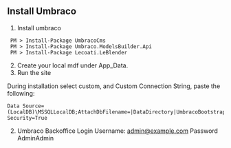 ## Install Umbraco 
1. Install umbraco 
```
 PM > Install-Package UmbracoCms
 PM > Install-Package Umbraco.ModelsBuilder.Api
 PM > Install-Package Lecoati.LeBlender
```

2. Create your local mdf under App_Data.
3. Run the site

During installation select custom, and Custom Connection String, paste the following:
```
Data Source=(LocalDB)\MSSQLLocalDB;AttachDbFilename=|DataDirectory|UmbracoBootstrap.mdf;Integrated Security=True
```

2. Umbraco Backoffice Login
Username:   admin@example.com
Password    AdminAdmin
